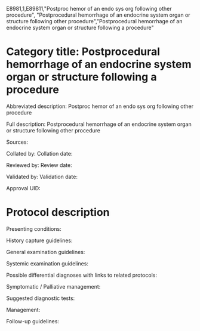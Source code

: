 E8981,1,E89811,"Postproc hemor of an endo sys org following other procedure", "Postprocedural hemorrhage of an endocrine system organ or structure following other procedure","Postprocedural hemorrhage of an endocrine system organ or structure following a procedure"
# Category title: Postprocedural hemorrhage of an endocrine system organ or structure following a procedure

Abbreviated description: Postproc hemor of an endo sys org following other procedure

Full description: Postprocedural hemorrhage of an endocrine system organ or structure following other procedure

Sources:

Collated by:
Collation date:

Reviewed by:
Review date:

Validated by:
Validation date:

Approval UID:

# Protocol description

Presenting conditions:

History capture guidelines:

General examination guidelines:

Systemic examination guidelines:

Possible differential diagnoses with links to related protocols:

Symptomatic / Palliative management:

Suggested diagnostic tests:

Management:

Follow-up guidelines:
